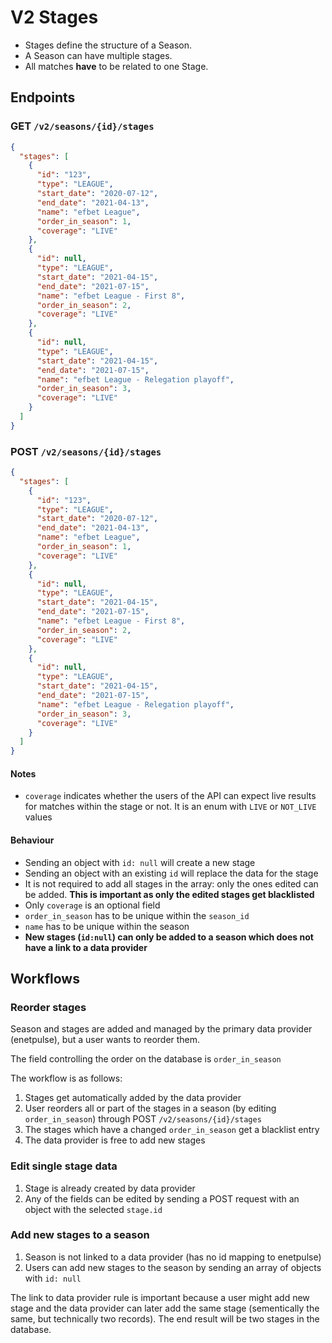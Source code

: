 # V2 Stages

- Stages define the structure of a Season.
- A Season can have multiple stages.
- All matches **have** to be related to one Stage.

## Endpoints

### GET `/v2/seasons/{id}/stages`

```json
{
  "stages": [
    {
      "id": "123",
      "type": "LEAGUE",
      "start_date": "2020-07-12",
      "end_date": "2021-04-13",
      "name": "efbet League",
      "order_in_season": 1,
      "coverage": "LIVE"
    },
    {
      "id": null,
      "type": "LEAGUE",
      "start_date": "2021-04-15",
      "end_date": "2021-07-15",
      "name": "efbet League - First 8",
      "order_in_season": 2,
      "coverage": "LIVE"
    },
    {
      "id": null,
      "type": "LEAGUE",
      "start_date": "2021-04-15",
      "end_date": "2021-07-15",
      "name": "efbet League - Relegation playoff",
      "order_in_season": 3,
      "coverage": "LIVE"
    }
  ]
}
```

### POST `/v2/seasons/{id}/stages`

```json
{
  "stages": [
    {
      "id": "123",
      "type": "LEAGUE",
      "start_date": "2020-07-12",
      "end_date": "2021-04-13",
      "name": "efbet League",
      "order_in_season": 1,
      "coverage": "LIVE"
    },
    {
      "id": null,
      "type": "LEAGUE",
      "start_date": "2021-04-15",
      "end_date": "2021-07-15",
      "name": "efbet League - First 8",
      "order_in_season": 2,
      "coverage": "LIVE"
    },
    {
      "id": null,
      "type": "LEAGUE",
      "start_date": "2021-04-15",
      "end_date": "2021-07-15",
      "name": "efbet League - Relegation playoff",
      "order_in_season": 3,
      "coverage": "LIVE"
    }
  ]
}
```

#### Notes

- `coverage` indicates whether the users of the API can expect live results for matches within the stage or not. It is an enum with `LIVE` or `NOT_LIVE` values

#### Behaviour

- Sending an object with `id: null` will create a new stage
- Sending an object with an existing `id` will replace the data for the stage
- It is not required to add all stages in the array: only the ones edited can be added.
  **This is important as only the edited stages get blacklisted**
- Only `coverage` is an optional field
- `order_in_season` has to be unique within the `season_id`
- `name` has to be unique within the season
- **New stages (`id:null`) can only be added to a season which does not have a link to a data provider**

## Workflows

### Reorder stages

Season and stages are added and managed by the primary data provider (enetpulse), but a user wants to reorder them.

The field controlling the order on the database is `order_in_season`

The workflow is as follows:

1. Stages get automatically added by the data provider
2. User reorders all or part of the stages in a season (by editing `order_in_season`) through POST `/v2/seasons/{id}/stages`
3. The stages which have a changed `order_in_season` get a blacklist entry
4. The data provider is free to add new stages

### Edit single stage data

1. Stаge is already created by data provider
2. Any of the fields can be edited by sending a POST request with an object with the selected `stage.id`

### Add new stages to a season

1. Season is not linked to a data provider (has no id mapping to enetpulse)
2. Users can add new stages to the season by sending an array of objects with `id: null`

The link to data provider rule is important because a user might add new stage and the data provider can later add the same stage (sementically the same, but
technically two records). The end result will be two stages in the database.